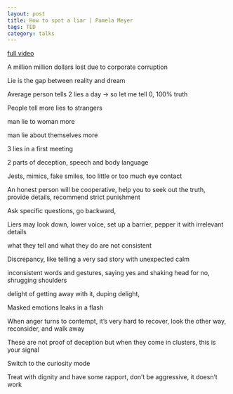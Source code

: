 ```yaml
---
layout: post
title: How to spot a liar | Pamela Meyer
tags: TED
category: talks
--- 
```


[full video](https://www.youtube.com/watch?v=P_6vDLq64gE)


A million million dollars lost due to corporate corruption 

Lie is the gap between reality and dream 

Average person tells 2 lies a day -> so let me tell 0, 100% truth 

People tell more lies to strangers

 man lie to woman more

 man lie about themselves more

3 lies in a first meeting 

2 parts of deception, speech and body language 

Jests, mimics, fake smiles, too little or too much eye contact

An honest person will be cooperative, help you to seek out the truth, provide details, recommend strict punishment 

Ask specific questions, go backward, 

Liers may look down, lower voice, set up a barrier, pepper it with irrelevant details

what they tell and what they do are not consistent

Discrepancy, like telling a very sad story with unexpected calm

inconsistent words and gestures, saying yes and shaking head for no, shrugging shoulders 

delight of getting away with it, duping delight, 

Masked emotions leaks in a flash 

When anger turns to contempt, it’s very hard to recover, look the other way, reconsider, and walk away 

These are not proof of deception but when they come in clusters, this is your signal 

Switch to the curiosity mode 

Treat with dignity and have some rapport, don’t be aggressive, it doesn’t work 




